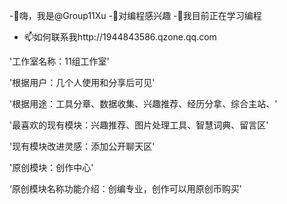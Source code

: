 -👋嗨，我是@Group11Xu
-👀对编程感兴趣
-🌱我目前正在学习编程
- 📫如何联系我http://1944843586.qzone.qq.com

'工作室名称：11组工作室'

'根据用户：几个人使用和分享后可见'

'根据用途：工具分章、数据收集、兴趣推荐、经历分拿、综合主站、'

'最喜欢的现有模块：兴趣推荐、图片处理工具、智慧词典、留言区'

'现有模块改进灵感：添加公开聊天区'

'原创模块：创作中心'

‘原创模块名称功能介绍：创编专业，创作可以用原创币购买’

<!---
Group11Xu/Group11Xu 是一个✨特殊✨存储库，因为它的“README.md”（此文件）出现在你的 GitHub 个人资料上。
您点击可以“预览”链接查看您的更改。
--->
